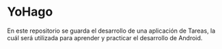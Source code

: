 # YoHago
En este repositorio se guarda el desarrollo de una aplicación de Tareas, la cuál será utilizada para aprender y practicar el desarrollo de Android.
